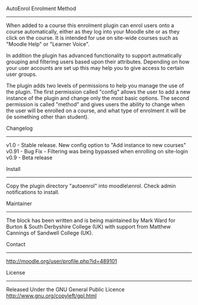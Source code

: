 AutoEnrol Enrolment Method
*********************

When added to a course this enrolment plugin can enrol users onto a course automatically,
either as they log into your Moodle site or as they click on the course. It is intended 
for use on site-wide courses such as "Moodle Help" or "Learner Voice". 

In addition the plugin has advanced functionality to support autmatically grouping and
filtering users based upon their attributes. Depending on how your user accounts are set
up this may help you to give access to certain user groups.

The plugin adds two levels of permissions to help you manage the use of the plugin. The
first permission called "config" allows the user to add a new instance of the plugin
and change only the most basic options. The second permission is called "method" and gives
users the ability to change when the user will be enrolled on a course, and what type of 
enrolment it will be (ie something other than student).

Changelog
**********
v1.0  - Stable release. New config option to "Add instance to new courses"
v0.91 - Bug Fix - Filtering was being bypassed when enrolling on site-login
v0.9 - Beta release

Install
**********

Copy the plugin directory "autoenrol" into moodle\enrol\. 
Check admin notifications to install.

Maintainer
**********

The block has been written and is being maintained by Mark Ward for Burton & 
South Derbyshire College (UK) with support from Matthew Cannings of Sandwell College (UK).


Contact
*******

http://moodle.org/user/profile.php?id=489101


License
*******

Released Under the GNU General Public Licence http://www.gnu.org/copyleft/gpl.html